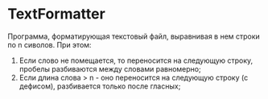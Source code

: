 # TextFormatter

Программа, форматирующая текстовый файл, выравнивая в нем строки по n сиволов. При этом:
1) Если слово не помещается, то переносится на следующую строку, пробелы разбиваются между словами равномерно;
2) Если длина слова > n - оно переносится на следующую строку (с дефисом), разбивается только после гласных;
